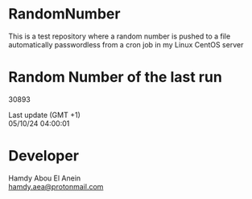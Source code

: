 # RandomNumber    
This is a test repository where a random number is pushed to a file automatically passwordless from a cron job in my Linux CentOS server    
# Random Number of the last run   
30893
      
Last update (GMT +1)    
05/10/24 04:00:01
# Developer    
Hamdy Abou El Anein   
hamdy.aea@protonmail.com
